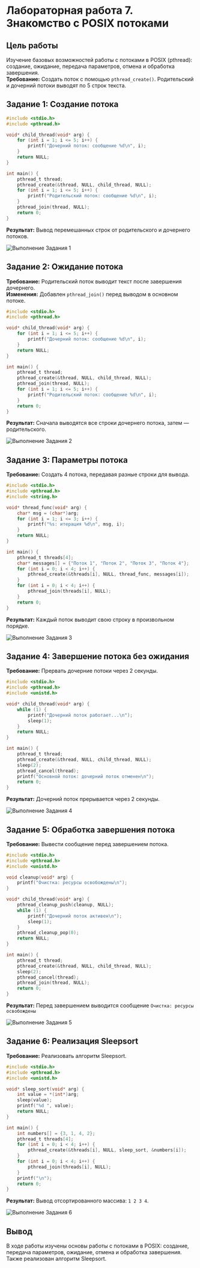 # Лабораторная работа 7. Знакомство с POSIX потоками
## Цель работы
Изучение базовых возможностей работы с потоками в POSIX (pthread): создание, ожидание, передача параметров, отмена и обработка завершения.  
**Требование:** Создать поток с помощью `pthread_create()`. Родительский и дочерний потоки выводят по 5 строк текста.  
## Задание 1: Создание потока
```c
#include <stdio.h>
#include <pthread.h>

void* child_thread(void* arg) {
    for (int i = 1; i <= 5; i++) {
        printf("Дочерний поток: сообщение %d\n", i);
    }
    return NULL;
}

int main() {
    pthread_t thread;
    pthread_create(&thread, NULL, child_thread, NULL);    
    for (int i = 1; i <= 5; i++) {
        printf("Родительский поток: сообщение %d\n", i);
    }    
    pthread_join(thread, NULL);
    return 0;
}
```
**Результат:**
Вывод перемешанных строк от родительского и дочернего потоков.  
  
![Выполнение Задания 1](img/p1.png)

## Задание 2: Ожидание потока
**Требование:** Родительский поток выводит текст после завершения дочернего.  
**Изменения:** Добавлен `pthread_join()` перед выводом в основном потоке.  
```c
#include <stdio.h>
#include <pthread.h>

void* child_thread(void* arg) {
    for (int i = 1; i <= 5; i++) {
        printf("Дочерний поток: сообщение %d\n", i);
    }
    return NULL;
}

int main() {
    pthread_t thread;
    pthread_create(&thread, NULL, child_thread, NULL);   
    pthread_join(thread, NULL);    
    for (int i = 1; i <= 5; i++) {
        printf("Родительский поток: сообщение %d\n", i);
    }  
    return 0;
}
```
**Результат:**
Сначала выводятся все строки дочернего потока, затем — родительского.  

![Выполнение Задания 2](img/p2.png)

## Задание 3: Параметры потока
**Требование:** Создать 4 потока, передавая разные строки для вывода.
```c
#include <stdio.h>
#include <pthread.h>
#include <string.h>

void* thread_func(void* arg) {
    char* msg = (char*)arg;
    for (int i = 1; i <= 3; i++) {
        printf("%s: итерация %d\n", msg, i);
    }
    return NULL;
}

int main() {
    pthread_t threads[4];
    char* messages[] = {"Поток 1", "Поток 2", "Поток 3", "Поток 4"};   
    for (int i = 0; i < 4; i++) {
        pthread_create(&threads[i], NULL, thread_func, messages[i]);
    }  
    for (int i = 0; i < 4; i++) {
        pthread_join(threads[i], NULL);
    }  
    return 0;
}
```
**Результат:**
Каждый поток выводит свою строку в произвольном порядке.

![Выполнение Задания 3](img/p3.png)

## Задание 4: Завершение потока без ожидания
**Требование:** Прервать дочерние потоки через 2 секунды.
```c
#include <stdio.h>
#include <pthread.h>
#include <unistd.h>

void* child_thread(void* arg) {
    while (1) {
        printf("Дочерний поток работает...\n");
        sleep(1);
    }
    return NULL;
}

int main() {
    pthread_t thread;
    pthread_create(&thread, NULL, child_thread, NULL);    
    sleep(2);
    pthread_cancel(thread);
    printf("Основной поток: дочерний поток отменен\n"); 
    return 0;
}
```
**Результат:**
Дочерний поток прерывается через 2 секунды.

![Выполнение Задания 4](img/p4.png)

## Задание 5: Обработка завершения потока
**Требование:** Вывести сообщение перед завершением потока.
```c
#include <stdio.h>
#include <pthread.h>
#include <unistd.h>

void cleanup(void* arg) {
    printf("Очистка: ресурсы освобождены\n");
}

void* child_thread(void* arg) {
    pthread_cleanup_push(cleanup, NULL);
    while (1) {
        printf("Дочерний поток активен\n");
        sleep(1);
    }
    pthread_cleanup_pop(0);
    return NULL;
}

int main() {
    pthread_t thread;
    pthread_create(&thread, NULL, child_thread, NULL); 
    sleep(2);
    pthread_cancel(thread);
    pthread_join(thread, NULL);
    return 0;
}
```
**Результат:**
Перед завершением выводится сообщение `Очистка: ресурсы освобождены`

![Выполнение Задания 5](img/p5.png)

## Задание 6: Реализация Sleepsort
**Требование:** Реализовать алгоритм Sleepsort.
```c
#include <stdio.h>
#include <pthread.h>
#include <unistd.h>

void* sleep_sort(void* arg) {
    int value = *(int*)arg;
    sleep(value);
    printf("%d ", value);
    return NULL;
}

int main() {
    int numbers[] = {3, 1, 4, 2};
    pthread_t threads[4];
    for (int i = 0; i < 4; i++) {
        pthread_create(&threads[i], NULL, sleep_sort, &numbers[i]);
    }
    for (int i = 0; i < 4; i++) {
        pthread_join(threads[i], NULL);
    }
    printf("\n");
    return 0;
}
```
**Результат:**
Вывод отсортированного массива: `1 2 3 4`.

![Выполнение Задания 6](img/p6.png)

## Вывод 
В ходе работы изучены основы работы с потоками в POSIX: создание, передача параметров, ожидание, отмена и обработка завершения. Также реализован алгоритм Sleepsort.
